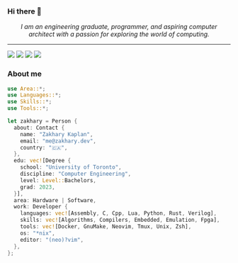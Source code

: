 ### Hi there 👋

<!--
**kaplanz/kaplanz** is a ✨ _special_ ✨ repository because its `README.md` (this file) appears on your GitHub profile.

Here are some ideas to get you started:

- 🔭 I’m currently working on ...
- 🌱 I’m currently learning ...
- 👯 I’m looking to collaborate on ...
- 🤔 I’m looking for help with ...
- 💬 Ask me about ...
- 📫 How to reach me: ...
- 😄 Pronouns: ...
- ⚡ Fun fact: ...
-->

<p align="center">
  <i>
    I am an engineering graduate, programmer, and aspiring computer architect
    with a passion for exploring the world of computing.
  </i>
</p>

---

[![][github.badge]][github.hyper]
[![][linkedin.badge]][linkedin.hyper]
[![][mail.badge]][mail.hyper]
[![][web.badge]][web.hyper]

### About me

```rust
use Area::*;
use Languages::*;
use Skills::*;
use Tools::*;

let zakhary = Person {
  about: Contact {
    name: "Zakhary Kaplan",
    email: "me@zakhary.dev",
    country: "🇨🇦",
  },
  edu: vec![Degree {
    school: "University of Toronto",
    discipline: "Computer Engineering",
    level: Level::Bachelors,
    grad: 2023,
  }],
  area: Hardware | Software,
  work: Developer {
    languages: vec![Assembly, C, Cpp, Lua, Python, Rust, Verilog],
    skills: vec![Algorithms, Compilers, Embedded, Emulation, Fpga],
    tools: vec![Docker, GnuMake, Neovim, Tmux, Unix, Zsh],
    os: "*nix",
    editor: "(neo)?vim",
  },
};
```

<!-- Reference-style badges -->
[github.badge]:   https://img.shields.io/github/followers/kaplanz?label=Follow&style=social
[github.hyper]:   https://github.com/kaplanz
[linkedin.badge]: https://img.shields.io/static/v1?label=%20&logo=linkedin&labelColor=555&message=LinkedIn&color=blue
[linkedin.hyper]: https://linkedin.com/in/zakhary/
[mail.badge]:     https://img.shields.io/static/v1?label=%20&logo=gmail&labelColor=555&message=Mail&color=red
[mail.hyper]:     mailto:me@zakhary.dev
[web.badge]:      https://img.shields.io/static/v1?label=%20&logo=firefoxbrowser&labelColor=555&message=Homepage&color=darkcyan
[web.hyper]:      https://zakhary.dev
